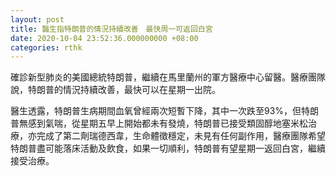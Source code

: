 ```yaml
---
layout: post
title: 醫生指特朗普的情況持續改善　最快周一可返回白宮
date: 2020-10-04 23:52:36.000000000 +08:00
categories: rthk
---
```


確診新型肺炎的美國總統特朗普，繼續在馬里蘭州的軍方醫療中心留醫。醫療團隊說，特朗普的情況持續改善，最快可以在星期一出院。

醫生透露，特朗普生病期間血氧曾經兩次短暫下降，其中一次跌至93%，但特朗普無感到氣喘，從星期五早上開始都未有發燒，特朗普已接受類固醇地塞米松治療，亦完成了第二劑瑞德西韋，生命體徵穩定，未見有任何副作用，醫療團隊希望特朗普盡可能落床活動及飲食，如果一切順利，特朗普有望星期一返回白宮，繼續接受治療。
